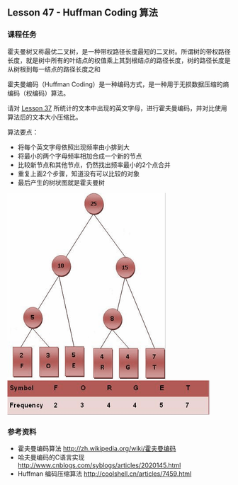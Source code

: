 
## Lesson 47 - Huffman Coding 算法

### 课程任务
霍夫曼树又称最优二叉树，是一种带权路径长度最短的二叉树。所谓树的带权路径长度，就是树中所有的叶结点的权值乘上其到根结点的路径长度，树的路径长度是从树根到每一结点的路径长度之和

霍夫曼编码（Huffman Coding）是一种编码方式，是一种用于无损数据压缩的熵编码（权编码）算法。

请对 [Lesson 37](Lesson-37.md) 所统计的文本中出现的英文字母，进行霍夫曼编码，并对比使用算法后的文本大小压缩比。

算法要点：
* 将每个英文字母依照出现频率由小排到大
* 将最小的两个字母频率相加合成一个新的节点
* 比较新节点和其他节点，仍然找出频率最小的2个点合并
* 重复上面2个步骤，知道没有可以比较的对象
* 最后产生的树状图就是霍夫曼树

![huffman-tree](../images/huffman-tree.png)
![huffman-tree](../images/huffman-freq.png)

### 参考资料
* 霍夫曼编码算法 <http://zh.wikipedia.org/wiki/霍夫曼编码>
* 哈夫曼编码的C语言实现 <http://www.cnblogs.com/syblogs/articles/2020145.html>
* Huffman 编码压缩算法 <http://coolshell.cn/articles/7459.html>
